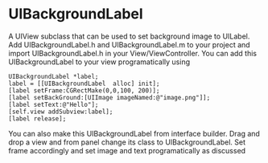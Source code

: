 UIBackgroundLabel
=================

A UIView subclass that can be used to set background image to UILabel.
Add UIBackgroundLabel.h and UIBackgroundLabel.m to your project and import UIBackgroundLabel.h in your View/ViewController.
You can add this UIBackgroundLabel to your view programatically using

    UIBackgroundLabel *label;
    label = [[UIBackgroundLabel  alloc] init];
    [label setFrame:CGRectMake(0,0,100, 200)];
    [label setBackGround:[UIImage imageNamed:@"image.png"]];
    [label setText:@"Hello"];
    [self.view addSubview:label];
    [label release];

You can also make this UIBackgroundLabel from interface builder. Drag and drop a view and from panel change its class to UIBackgroundLabel. Set frame accordingly and set image and text programatically as discussed

